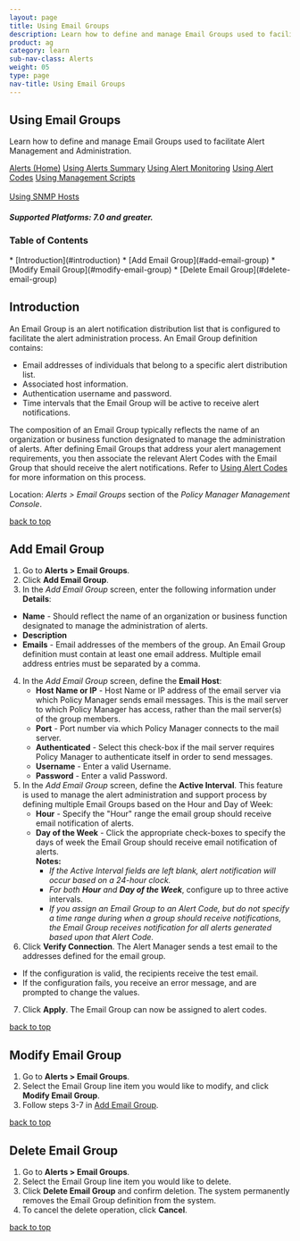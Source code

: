 ```yaml
---
layout: page
title: Using Email Groups
description: Learn how to define and manage Email Groups used to facilitate Alert Management and Administration.
product: ag
category: learn
sub-nav-class: Alerts
weight: 05
type: page
nav-title: Using Email Groups
---
```


## Using Email Groups
Learn how to define and manage Email Groups used to facilitate Alert Management and Administration.

<a href="../alerts/alerts_toc.html" class="button secondary">Alerts (Home)</a> <a href="../alerts/using_alerts_summary.html" class="button secondary">Using Alerts Summary</a>  <a href="../alerts/using_alert_monitoring.html" class="button secondary">Using Alert Monitoring</a> <a href="../alerts/using_alert_codes.html" class="button secondary">Using Alert Codes</a> <a href="../alerts/using_management_scripts.html" class="button secondary">Using Management Scripts</a><br><br><a href="../alerts/using_snmp_hosts.html" class="button secondary">Using SNMP Hosts</a> 

<h5 class="stamp">Supported Platforms: 7.0 and greater.</h5>

### Table of Contents
<div id="toc-marker"></div>
* [Introduction](#introduction)
* [Add Email Group](#add-email-group)
* [Modify Email Group](#modify-email-group)
* [Delete Email Group](#delete-email-group)

## Introduction

An Email Group is an alert notification distribution list that is configured to facilitate the alert administration process. An Email Group definition contains:  

* Email addresses of individuals that belong to a specific alert distribution list.
* Associated host information.
* Authentication username and password.
* Time intervals that the Email Group will be active to receive alert notifications.

The composition of an Email Group typically reflects the name of an organization or business function designated to manage the administration of alerts. After defining Email Groups that address your alert management requirements, you then associate the relevant Alert Codes with the Email Group that should receive the alert notifications. Refer to [Using Alert Codes](../alerts/using_alert_codes.html) for more information on this process.

Location: *Alerts > Email Groups* section of the *Policy Manager Management Console*.

<a href="#top">back to top</a>

## Add Email Group

1. Go to **Alerts > Email Groups**.
2. Click **Add Email Group**.
3. In the *Add Email Group* screen, enter the following information under **Details**:   
  * **Name** - Should reflect the name of an organization or business function designated to manage the administration of alerts.
  * **Description**
  * **Emails** - Email addresses of the members of the group. An Email Group definition must contain at least one email address. Multiple email address entries must be separated by a comma. 
4. In the *Add Email Group* screen, define the **Email Host**:
    * **Host Name or IP** - Host Name or IP address of the email server via which Policy Manager sends email messages. This is the mail server to which Policy Manager has access, rather than the mail server(s) of the group members.
    * **Port** - Port number via which Policy Manager connects to the mail server.
    * **Authenticated** - Select this check-box if the mail server requires  Policy Manager to authenticate itself in order to send messages.
    * **Username** - Enter a valid Username.
    * **Password** - Enter a valid Password.
5. In the *Add Email Group* screen, define the **Active Interval**. This feature is used to manage the alert administration and support process by defining multiple Email Groups based on the Hour and Day of Week:
    * **Hour** - Specify the "Hour" range the email group should receive email notification of alerts.
    * **Day of the Week** - Click the appropriate check-boxes to specify the days of week the Email Group should receive email notification of alerts.  
**Notes:**  
      * *If the Active Interval fields are left blank, alert notification will occur based on a 24-hour clock.*
      * *For both* ***Hour*** *and* ***Day of the Week***, configure up to three active intervals.
      * *If you assign an Email Group to an Alert Code, but do not specify a time range during when a group should receive notifications, the Email Group receives notification for all alerts generated based upon that Alert Code.*
6. Click **Verify Connection**. The Alert Manager sends a test email to the addresses defined for the email group.
  * If the configuration is valid, the recipients receive the test email.
  * If the configuration fails, you receive an error message, and are prompted to change the values.
7. Click **Apply**. The Email Group can now be assigned to alert codes. 

<a href="#top">back to top</a>

## Modify Email Group

1. Go to **Alerts > Email Groups**.
2. Select the Email Group line item you would like to modify, and click **Modify Email Group**.
3. Follow steps 3-7 in [Add Email Group](#add-email-group).

<a href="#top">back to top</a>

## Delete Email Group

1. Go to **Alerts > Email Groups**.
2. Select the Email Group line item you would like to delete.
3. Click **Delete Email Group** and confirm deletion. The system permanently removes the Email Group definition from the system.
5. To cancel the delete operation, click **Cancel**.
 
<a href="#top">back to top</a>